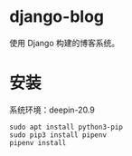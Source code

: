 # django-blog

使用 Django 构建的博客系统。

# 安装

系统环境：deepin-20.9

```shell
sudo apt install python3-pip
sudo pip3 install pipenv
pipenv install
```




